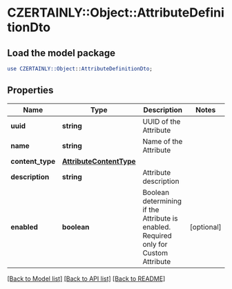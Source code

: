 # CZERTAINLY::Object::AttributeDefinitionDto

## Load the model package
```perl
use CZERTAINLY::Object::AttributeDefinitionDto;
```

## Properties
Name | Type | Description | Notes
------------ | ------------- | ------------- | -------------
**uuid** | **string** | UUID of the Attribute | 
**name** | **string** | Name of the Attribute | 
**content_type** | [**AttributeContentType**](AttributeContentType.md) |  | 
**description** | **string** | Attribute description | 
**enabled** | **boolean** | Boolean determining if the Attribute is enabled. Required only for Custom Attribute | [optional] 

[[Back to Model list]](../README.md#documentation-for-models) [[Back to API list]](../README.md#documentation-for-api-endpoints) [[Back to README]](../README.md)


